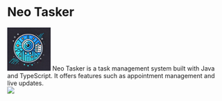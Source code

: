 # Neo Tasker

 <img src="./frontend/public/logo.png" width="100px" height="100px" />
 <span>Neo Tasker is a task management system built with Java and TypeScript. It offers features such as appointment management and live updates.</span>
<br />
<img src="https://media.discordapp.net/attachments/1029100829560549527/1326172564904607825/image.png?ex=677e75f2&is=677d2472&hm=920c5081585fc84533e96b0e8ae92a1c789cc06b5f2c4e85ea5916618f314f17&=&format=webp&quality=lossless&width=1246&height=778" />
